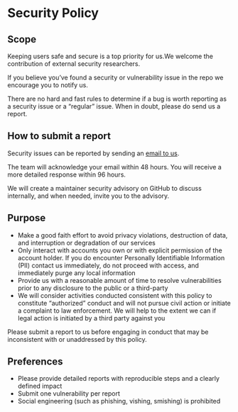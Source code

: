 # Security Policy

## Scope

Keeping users safe and secure is a top priority for us.We welcome the contribution of external security researchers.

If you believe you’ve found a security or vulnerability issue in the repo we encourage you to notify us.

There are no hard and fast rules to determine if a bug is worth reporting as a security issue or a “regular” issue.
When in doubt, please do send us a report.

## How to submit a report

Security issues can be reported by sending an [email to us][contact]. 

The team will acknowledge your email within 48 hours. You will receive a more detailed response within 96 hours.

We will create a maintainer security advisory on GitHub to discuss internally, and when needed, invite you to the advisory.

## Purpose

* Make a good faith effort to avoid privacy violations, destruction of data, and interruption or degradation of our services
* Only interact with accounts you own or with explicit permission of the account holder. If you do encounter Personally Identifiable Information (PII) contact us immediately, do not proceed with access, and immediately purge any local information
* Provide us with a reasonable amount of time to resolve vulnerabilities prior to any disclosure to the public or a third-party
* We will consider activities conducted consistent with this policy to constitute “authorized” conduct and will not pursue civil action or initiate a complaint to law enforcement.
  We will help to the extent we can if legal action is initiated by a third party against you

Please submit a report to us before engaging in conduct that may be inconsistent with or unaddressed by this policy.

## Preferences

* Please provide detailed reports with reproducible steps and a clearly defined impact
* Submit one vulnerability per report
* Social engineering (such as phishing, vishing, smishing) is prohibited

[contact]: mailto:xkeshav@gmail.com